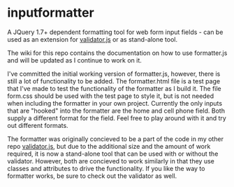 inputformatter
==============

A JQuery 1.7+ dependent formatting tool for web form input fields - can be used as an extension for [validator.js](https://github.com/mosbymc/validator) or as stand-alone tool.

The wiki for this repo contains the documentation on how to use formatter.js and will be updated as I continue to work on it.

I've committed the initial working version of formatter.js, however, there is still a lot of functionality to be added. The formatter.html file is a test page that I've made to test the functionality of the formatter as I build it. The file form.css should be used with the test page to style it, but is not needed when including the formatter in your own project. Currently the only inputs that are "hooked" into the formatter are the home and cell phone field. Both supply a different format for the field. Feel free to play around with it and try out different formats.

The formatter was originally concieved to be a part of the code in my other repo [validator.js](https://github.com/mosbymc/validator), but due to the additional size and the amount of work required, it is now a stand-alone tool that can be used with or without the validator. However, both are concieved to work similarly in that they use classes and attributes to drive the functionality. If you like the way to formatter works, be sure to check out the validator as well.
